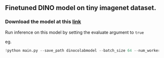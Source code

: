 ## Finetuned DINO model on tiny imagenet dataset.

### Download the model at this [link](https://drive.google.com/file/d/1-5hhFMxgxjhVfs4Y-aLoYR1dWxKnU8eT/view?usp=sharing)

Run inference on this model by setting the evaluate argument to `true`

eg. 
```python 
!python main.py --save_path dinocolabmodel --batch_size 64 --num_workers 4 --epochs 3 --save_every 25 --grad_accum_steps 4 --transform_type hard --test_split_percent 0.2 --model_name dinov2 --num_classes 200 --optimizer adam --scheduler cosineannealing --baseline --evaluate
```
